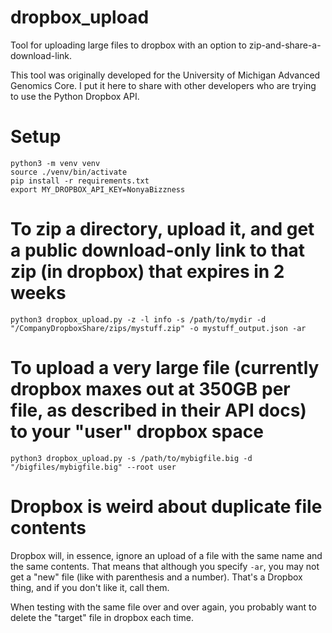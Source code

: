 # dropbox_upload
Tool for uploading large files to dropbox with an option to zip-and-share-a-download-link.

This tool was originally developed for the University of Michigan Advanced Genomics Core. I put it here to share with other developers who are trying to use the Python Dropbox API.

# Setup 
```
python3 -m venv venv
source ./venv/bin/activate
pip install -r requirements.txt
export MY_DROPBOX_API_KEY=NonyaBizzness
```

# To zip a directory, upload it, and get a public download-only link to that zip (in dropbox) that expires in 2 weeks
```
python3 dropbox_upload.py -z -l info -s /path/to/mydir -d "/CompanyDropboxShare/zips/mystuff.zip" -o mystuff_output.json -ar
```

# To upload a very large file (currently dropbox maxes out at 350GB per file, as described in their API docs) to your "user" dropbox space
```
python3 dropbox_upload.py -s /path/to/mybigfile.big -d "/bigfiles/mybigfile.big" --root user
```

# Dropbox is weird about duplicate file contents
Dropbox will, in essence, ignore an upload of a file with the same name and the same contents. That means that although you specify `-ar`, you may not get a "new" file (like with parenthesis and a number). That's a Dropbox thing, and if you don't like it, call them.

When testing with the same file over and over again, you probably want to delete the "target" file in dropbox each time. 
